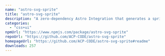 ```yaml
---
name: "astro-svg-sprite"
title: "astro-svg-sprite"
description: "A zero-dependency Astro Integration that generates a sprite.svg from SVG files in your Astro project."
categories:
  - "css+ui"
npmUrl: "https://www.npmjs.com/package/astro-svg-sprite"
repoUrl: "https://github.com/ACP-CODE/astro-svg-sprite"
homepageUrl: "https://github.com/ACP-CODE/astro-svg-sprite#readme"
downloads: 257
---
```

